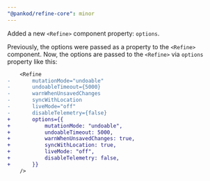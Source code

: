 ```yaml
---
"@pankod/refine-core": minor
---
```


Added a new `<Refine>` component property: `options`.

Previously, the options were passed as a property to the `<Refine>` component. Now, the options are passed to the `<Refine>` via `options` property like this:

```diff
    <Refine
-       mutationMode="undoable"
-       undoableTimeout={5000}
-       warnWhenUnsavedChanges
-       syncWithLocation
-       liveMode="off"
-       disableTelemetry={false}
+       options={{
+           mutationMode: "undoable",
+           undoableTimeout: 5000,
+           warnWhenUnsavedChanges: true,
+           syncWithLocation: true,
+           liveMode: "off",
+           disableTelemetry: false,
+       }}
    />
```